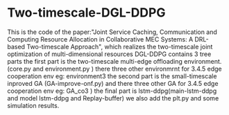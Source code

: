 # Two-timescale-DGL-DDPG
This is the code of the paper:"Joint Service Caching, Communication and Computing Resource Allocation in Collaborative MEC Systems: A DRL-based Two-timescale Approach", which realizes the two-timescale joint optimization of multi-dimensional resources
DGL-DDPG contains 3 tree parts
the first part is the two-timescale multi-edge offloading environment. (core.py and environment.py ) there three other environmrnt for 3.4.5 edge cooperation env eg: environment3 the second part is the small-timescale inproved GA (GA-improve-onf.py) and there three other GA for 3.4.5 edge cooperation env eg: GA_co3 ) the final part is lstm-ddpg(main-lstm-ddpg and model lstm-ddpg and Replay-buffer)
we also add the plt.py and some simulation results.
